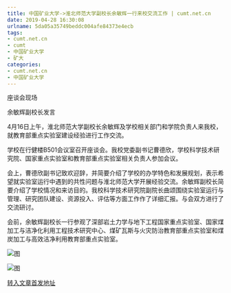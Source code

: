 ```yaml
---
title: 中国矿业大学->淮北师范大学副校长余敏辉一行来校交流工作 | cumt.net.cn
date: 2019-04-28 16:30:08
urlname: 5da05a35749beddc004afe84373e4ecb
tags: 
- cumt.net.cn
- cumt
- 中国矿业大学
- 矿大
categories:
- cumt.net.cn
- 中国矿业大学
---
```


座谈会现场

余敏辉副校长发言

4月16日上午，淮北师范大学副校长余敏辉及学校相关部门和学院负责人来我校，就教育部重点实验室建设经验进行工作交流。

学校在行健楼B501会议室召开座谈会。我校党委副书记曹德欣，学校科学技术研究院、国家重点实验室和教育部重点实验室相关负责人参加会议。

会上，曹德欣副书记致欢迎辞，并简要介绍了学校的办学特色和发展规划，表示希望就实验室运行中遇到的共性问题与淮北师范大学开展经验交流。余敏辉副校长简要介绍了学校情况和来访目的。我校科学技术研究院副院长曲颂围绕实验室运行与管理、研究团队建设、资源投入、评估等方面工作作了详细汇报。与会双方进行了交流研讨。

会前，余敏辉副校长一行参观了深部岩土力学与地下工程国家重点实验室、国家煤加工与洁净化利用工程技术研究中心、煤矿瓦斯与火灾防治教育部重点实验室和煤炭加工与高效洁净利用教育部重点实验室。

![图](http://xwzx.cumt.edu.cn/_upload/article/images/04/29/fc6b57ce439f8146460b67f2ec71/dec03aff-cdeb-4ac4-b646-bc58f2a2f54f.jpg)

![图](http://xwzx.cumt.edu.cn/_upload/article/images/04/29/fc6b57ce439f8146460b67f2ec71/c08c3808-8187-4800-9f0e-16eac247efff.jpg)

[转入文章首发地址](http://xwzx.cumt.edu.cn/ef/5c/c513a520028/page.htm)